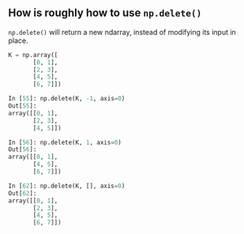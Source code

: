 ## How is roughly how to use <code>np.delete()</code>
<code>np.delete()</code> will return a new ndarray, instead of modifying its input in place.

```python
K = np.array([
       [0, 1],
       [2, 3],
       [4, 5],
       [6, 7]])

In [55]: np.delete(K, -1, axis=0)
Out[55]:
array([[0, 1],
       [2, 3],
       [4, 5]])

In [56]: np.delete(K, 1, axis=0)
Out[56]:
array([[0, 1],
       [4, 5],
       [6, 7]])

In [62]: np.delete(K, [], axis=0)
Out[62]:
array([[0, 1],
       [2, 3],
       [4, 5],
       [6, 7]])
```
